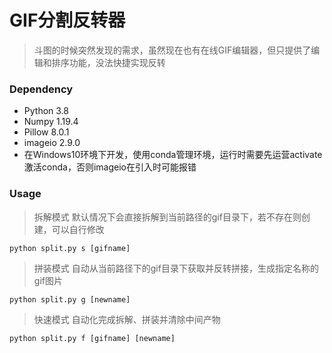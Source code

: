 # GIF分割反转器
> 斗图的时候突然发现的需求，虽然现在也有在线GIF编辑器，但只提供了编辑和排序功能，没法快捷实现反转

### Dependency
* Python 3.8
* Numpy 1.19.4
* Pillow 8.0.1
* imageio 2.9.0
* 在Windows10环境下开发，使用conda管理环境，运行时需要先运营activate激活conda，否则imageio在引入时可能报错

### Usage
> 拆解模式 默认情况下会直接拆解到当前路径的gif目录下，若不存在则创建，可以自行修改

`python split.py s [gifname]`

> 拼装模式 自动从当前路径下的gif目录下获取并反转拼接，生成指定名称的gif图片

`python split.py g [newname]`

> 快速模式 自动化完成拆解、拼装并清除中间产物

`python split.py f [gifname] [newname]`
